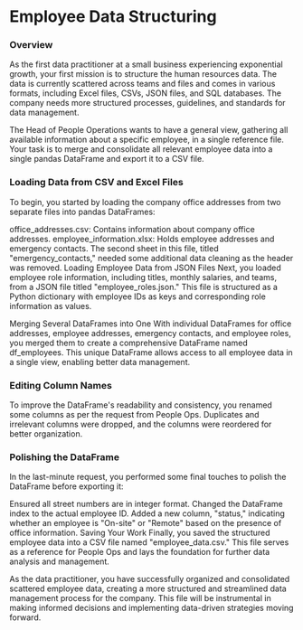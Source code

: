 # Employee Data Structuring
### Overview
As the first data practitioner at a small business experiencing exponential growth, your first mission is to structure the human resources data. The data is currently scattered across teams and files and comes in various formats, including Excel files, CSVs, JSON files, and SQL databases. The company needs more structured processes, guidelines, and standards for data management.

The Head of People Operations wants to have a general view, gathering all available information about a specific employee, in a single reference file. Your task is to merge and consolidate all relevant employee data into a single pandas DataFrame and export it to a CSV file.

### Loading Data from CSV and Excel Files
To begin, you started by loading the company office addresses from two separate files into pandas DataFrames:

office_addresses.csv: Contains information about company office addresses.
employee_information.xlsx: Holds employee addresses and emergency contacts. The second sheet in this file, titled "emergency_contacts," needed some additional data cleaning as the header was removed.
Loading Employee Data from JSON Files
Next, you loaded employee role information, including titles, monthly salaries, and teams, from a JSON file titled "employee_roles.json." This file is structured as a Python dictionary with employee IDs as keys and corresponding role information as values.

Merging Several DataFrames into One
With individual DataFrames for office addresses, employee addresses, emergency contacts, and employee roles, you merged them to create a comprehensive DataFrame named df_employees. This unique DataFrame allows access to all employee data in a single view, enabling better data management.

### Editing Column Names
To improve the DataFrame's readability and consistency, you renamed some columns as per the request from People Ops. Duplicates and irrelevant columns were dropped, and the columns were reordered for better organization.

### Polishing the DataFrame
In the last-minute request, you performed some final touches to polish the DataFrame before exporting it:

Ensured all street numbers are in integer format.
Changed the DataFrame index to the actual employee ID.
Added a new column, "status," indicating whether an employee is "On-site" or "Remote" based on the presence of office information.
Saving Your Work
Finally, you saved the structured employee data into a CSV file named "employee_data.csv." This file serves as a reference for People Ops and lays the foundation for further data analysis and management.

As the data practitioner, you have successfully organized and consolidated scattered employee data, creating a more structured and streamlined data management process for the company. This file will be instrumental in making informed decisions and implementing data-driven strategies moving forward.
